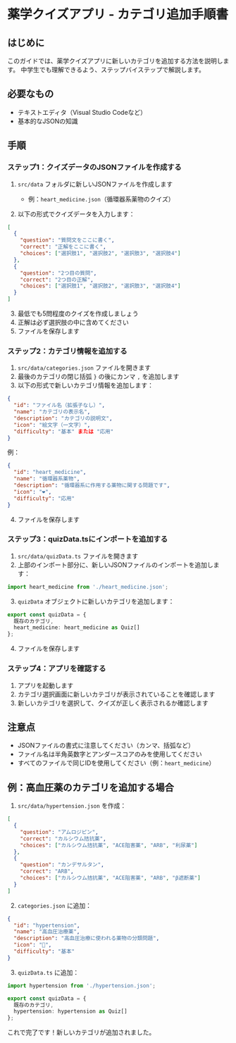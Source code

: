 # 薬学クイズアプリ - カテゴリ追加手順書

## はじめに
このガイドでは、薬学クイズアプリに新しいカテゴリを追加する方法を説明します。
中学生でも理解できるよう、ステップバイステップで解説します。

## 必要なもの
- テキストエディタ（Visual Studio Codeなど）
- 基本的なJSONの知識

## 手順

### ステップ1：クイズデータのJSONファイルを作成する

1. `src/data` フォルダに新しいJSONファイルを作成します
   - 例：`heart_medicine.json`（循環器系薬物のクイズ）

2. 以下の形式でクイズデータを入力します：

```json
[
  {
    "question": "質問文をここに書く",
    "correct": "正解をここに書く",
    "choices": ["選択肢1", "選択肢2", "選択肢3", "選択肢4"]
  },
  {
    "question": "2つ目の質問",
    "correct": "2つ目の正解",
    "choices": ["選択肢1", "選択肢2", "選択肢3", "選択肢4"]
  }
]
```

3. 最低でも5問程度のクイズを作成しましょう
4. 正解は必ず選択肢の中に含めてください
5. ファイルを保存します

### ステップ2：カテゴリ情報を追加する

1. `src/data/categories.json` ファイルを開きます
2. 最後のカテゴリの閉じ括弧 `}` の後にカンマ `,` を追加します
3. 以下の形式で新しいカテゴリ情報を追加します：

```json
{
  "id": "ファイル名（拡張子なし）",
  "name": "カテゴリの表示名",
  "description": "カテゴリの説明文",
  "icon": "絵文字（一文字）",
  "difficulty": "基本" または "応用"
}
```

例：
```json
{
  "id": "heart_medicine",
  "name": "循環器系薬物",
  "description": "循環器系に作用する薬物に関する問題です",
  "icon": "❤️",
  "difficulty": "応用"
}
```

4. ファイルを保存します

### ステップ3：quizData.tsにインポートを追加する

1. `src/data/quizData.ts` ファイルを開きます
2. 上部のインポート部分に、新しいJSONファイルのインポートを追加します：

```typescript
import heart_medicine from './heart_medicine.json';
```

3. `quizData` オブジェクトに新しいカテゴリを追加します：

```typescript
export const quizData = {
  既存のカテゴリ,
  heart_medicine: heart_medicine as Quiz[]
};
```

4. ファイルを保存します

### ステップ4：アプリを確認する

1. アプリを起動します
2. カテゴリ選択画面に新しいカテゴリが表示されていることを確認します
3. 新しいカテゴリを選択して、クイズが正しく表示されるか確認します

## 注意点

- JSONファイルの書式に注意してください（カンマ、括弧など）
- ファイル名は半角英数字とアンダースコアのみを使用してください
- すべてのファイルで同じIDを使用してください（例：`heart_medicine`）

## 例：高血圧薬のカテゴリを追加する場合

1. `src/data/hypertension.json` を作成：
```json
[
  {
    "question": "アムロジピン",
    "correct": "カルシウム拮抗薬",
    "choices": ["カルシウム拮抗薬", "ACE阻害薬", "ARB", "利尿薬"]
  },
  {
    "question": "カンデサルタン",
    "correct": "ARB",
    "choices": ["カルシウム拮抗薬", "ACE阻害薬", "ARB", "β遮断薬"]
  }
]
```

2. `categories.json` に追加：
```json
{
  "id": "hypertension",
  "name": "高血圧治療薬",
  "description": "高血圧治療に使われる薬物の分類問題",
  "icon": "💊",
  "difficulty": "基本"
}
```

3. `quizData.ts` に追加：
```typescript
import hypertension from './hypertension.json';

export const quizData = {
  既存のカテゴリ,
  hypertension: hypertension as Quiz[]
};
```

これで完了です！新しいカテゴリが追加されました。 